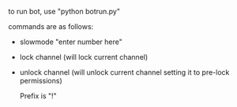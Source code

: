 to run bot, use "python botrun.py"

commands are as follows:
- slowmode "enter number here"
- lock channel (will lock current channel)
- unlock channel (will unlock current channel setting it to pre-lock permissions)

  Prefix is "!"
